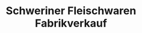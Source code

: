 ---
title: "Schweriner Fleischwaren Fabrikverkauf"
url: /schwerin/schweriner-fleischwaren-fabrikverkauf/
shop: Metzgerei
---